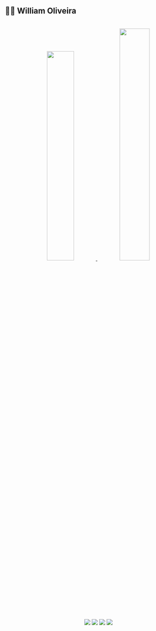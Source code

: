 <div align="Left"><h2>🧙‍♂️ William Oliveira</h2></div><br>

<div align="center">
  <a href="https://github.com/pWillOliveira">
  <img width="38%" src="https://github-readme-stats-sigma-five.vercel.app/api?username=pwilloliveira&show_icons=true&theme=tokyonight&include_all_commits=true&count_private=true"/>
  <img width="40%" src="https://github-readme-stats-sigma-five.vercel.app/api/top-langs/?username=pwilloliveira&layout=compact&langs_count=7&theme=tokyonight"/>  
</div>

##

<div align="center">  
  <div>
    <a href="https://www.linkedin.com/in/pwilloliveira/" target="_blank"><img src="https://img.shields.io/badge/-LinkedIn-%230077B5?style=for-the-badge&logo=linkedin&logoColor=white" target="_blank"></a> 
    <a href="https://www.instagram.com/willzinoliveira/" target="_blank"><img src="https://img.shields.io/badge/-Instagram-%23E4405F?style=for-the-badge&logo=instagram&logoColor=white" target="_blank"></a>
   	<a href="https://www.twitch.tv/willzinoliveira" target="_blank"><img src="https://img.shields.io/badge/Twitch-9146FF?style=for-the-badge&logo=twitch&logoColor=white" target="_blank"></a> 
    <a href = "mailto:poliveira.william@gmail.com"><img src="https://img.shields.io/badge/-Gmail-%23333?style=for-the-badge&logo=gmail&logoColor=white" target="_blank"></a>
  </div>
</div>
